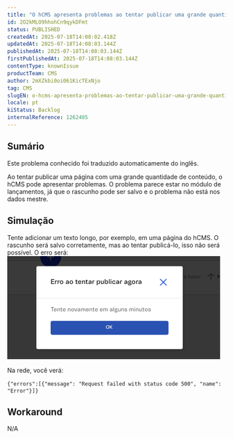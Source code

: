 ```yaml
---
title: "O hCMS apresenta problemas ao tentar publicar uma grande quantidade de conteúdo"
id: 2O2kMLO9hhohCn9qykDFmt
status: PUBLISHED
createdAt: 2025-07-18T14:08:02.418Z
updatedAt: 2025-07-18T14:08:03.144Z
publishedAt: 2025-07-18T14:08:03.144Z
firstPublishedAt: 2025-07-18T14:08:03.144Z
contentType: knownIssue
productTeam: CMS
author: 2mXZkbi0oi061KicTExNjo
tag: CMS
slugEN: o-hcms-apresenta-problemas-ao-tentar-publicar-uma-grande-quantidade-de-conteudo
locale: pt
kiStatus: Backlog
internalReference: 1262405
---
```


## Sumário

<div class="alert alert-info">
  <p>Este problema conhecido foi traduzido automaticamente do inglês.</p>
</div>


Ao tentar publicar uma página com uma grande quantidade de conteúdo, o hCMS pode apresentar problemas. O problema parece estar no módulo de lançamentos, já que o rascunho pode ser salvo e o problema não está nos dados mestre.

## Simulação


Tente adicionar um texto longo, por exemplo, em uma página do hCMS. O rascunho será salvo corretamente, mas ao tentar publicá-lo, isso não será possível. O erro será:
 ![](https://raw.githubusercontent.com/vtexdocs/help-center-content/refs/heads/main/docs/pt/known-issues/CMS/o-hcms-apresenta-problemas-ao-tentar-publicar-uma-grande-quantidade-de-conteudo_1.png)

Na rede, você verá:

    {"errors":[{"message": "Request failed with status code 500", "name": "Error"}]}


## Workaround


N/A






